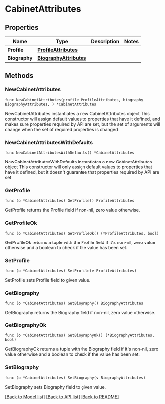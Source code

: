 # CabinetAttributes

## Properties

Name | Type | Description | Notes
------------ | ------------- | ------------- | -------------
**Profile** | [**ProfileAttributes**](ProfileAttributes.md) |  | 
**Biography** | [**BiographyAttributes**](BiographyAttributes.md) |  | 

## Methods

### NewCabinetAttributes

`func NewCabinetAttributes(profile ProfileAttributes, biography BiographyAttributes, ) *CabinetAttributes`

NewCabinetAttributes instantiates a new CabinetAttributes object
This constructor will assign default values to properties that have it defined,
and makes sure properties required by API are set, but the set of arguments
will change when the set of required properties is changed

### NewCabinetAttributesWithDefaults

`func NewCabinetAttributesWithDefaults() *CabinetAttributes`

NewCabinetAttributesWithDefaults instantiates a new CabinetAttributes object
This constructor will only assign default values to properties that have it defined,
but it doesn't guarantee that properties required by API are set

### GetProfile

`func (o *CabinetAttributes) GetProfile() ProfileAttributes`

GetProfile returns the Profile field if non-nil, zero value otherwise.

### GetProfileOk

`func (o *CabinetAttributes) GetProfileOk() (*ProfileAttributes, bool)`

GetProfileOk returns a tuple with the Profile field if it's non-nil, zero value otherwise
and a boolean to check if the value has been set.

### SetProfile

`func (o *CabinetAttributes) SetProfile(v ProfileAttributes)`

SetProfile sets Profile field to given value.


### GetBiography

`func (o *CabinetAttributes) GetBiography() BiographyAttributes`

GetBiography returns the Biography field if non-nil, zero value otherwise.

### GetBiographyOk

`func (o *CabinetAttributes) GetBiographyOk() (*BiographyAttributes, bool)`

GetBiographyOk returns a tuple with the Biography field if it's non-nil, zero value otherwise
and a boolean to check if the value has been set.

### SetBiography

`func (o *CabinetAttributes) SetBiography(v BiographyAttributes)`

SetBiography sets Biography field to given value.



[[Back to Model list]](../README.md#documentation-for-models) [[Back to API list]](../README.md#documentation-for-api-endpoints) [[Back to README]](../README.md)


